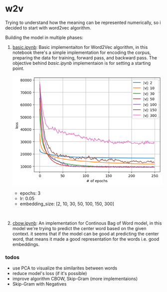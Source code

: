 # w2v

Trying to understand how the meaning can be represented numerically,
so i decided to start with word2vec algorithm.

Building the model in multiple phases:

1. [basic.ipynb](basic.ipynb): Basic implementaiton for Word2Vec algorithm,
   in this notebook there's a simple implementation for encoding the corpus,
   preparing the data for training, forward pass, and backward pass. The objective behind
   *basic.ipynb* implementaion is for setting a starting point.
   
   ![basic implementation result](./screenshots/sc_basic_01.png)

    - epochs: 3
    - lr: 0.05
    - embedding_size: [2, 10, 30, 50, 100, 150, 300]

<br>

2. [cbow.ipynb](cbow.ipynb): An implementation for Continous Bag of Word model,
    in this model we're trying to predict the center word based on the given context.
    it seems that if the model can be good at predicting the center word, that means
    it made a good representation for the words i.e. good embeddings.
   
   
### todos
- use PCA to visualize the similarites between words
- reduce model's loss (if it's possible)
- improve algorithm CBOW, Skip-Gram (more implementaions)
- Skip-Gram with Negatives
